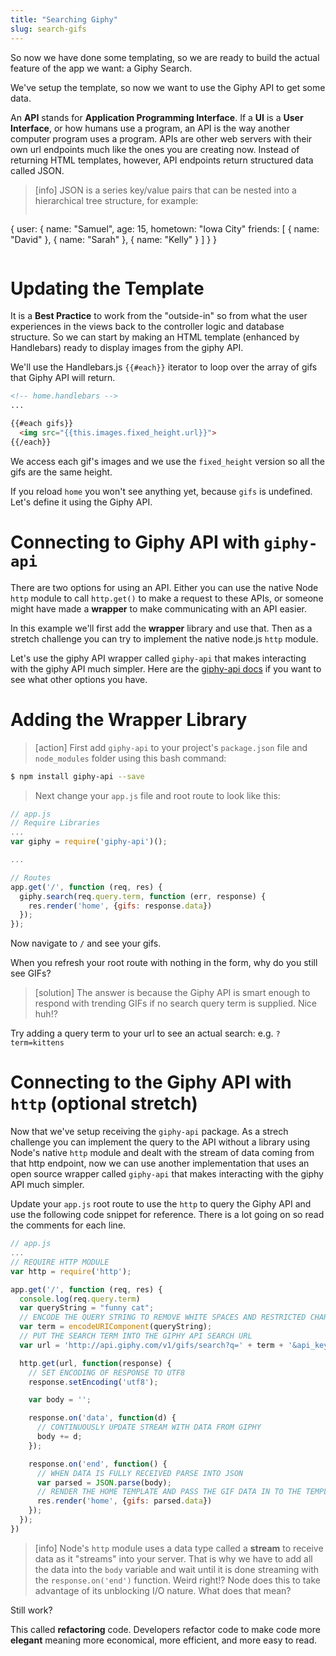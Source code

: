 ```yaml
---
title: "Searching Giphy"
slug: search-gifs
---
```


So now we have done some templating, so we are ready to build the actual feature of the app we want: a Giphy Search.

We've setup the template, so now we want to use the Giphy API to get some data.

An **API** stands for **Application Programming Interface**. If a **UI** is a **User Interface**, or how humans use a program, an API is the way another computer program uses a program. APIs are other web servers with their own url endpoints much like the ones you are creating now. Instead of returning HTML templates, however, API endpoints return structured data called JSON.

> [info]
> JSON is a series key/value pairs that can be nested into a hierarchical tree structure, for example:
>
> ```
  {
    user: {
      name: "Samuel",
      age: 15,
      hometown: "Iowa City"
      friends: [
        { name: "David" },
        { name: "Sarah" },
        { name: "Kelly" }
      ]
    }
  }
> ```

# Updating the Template

It is a **Best Practice** to work from the "outside-in" so from what the user experiences in the views back to the controller logic and database structure. So we can start by making an HTML template (enhanced by Handlebars) ready to display images from the giphy API.

We'll use the Handlebars.js `{{#each}}` iterator to loop over the array of gifs that Giphy API will return.

```html
<!-- home.handlebars -->
...

{{#each gifs}}
  <img src="{{this.images.fixed_height.url}}">
{{/each}}
```

We access each gif's images and we use the `fixed_height` version so all the gifs are the same height.

If you reload `home` you won't see anything yet, because `gifs` is undefined. Let's define it using the Giphy API.

# Connecting to Giphy API with `giphy-api`

There are two options for using an API. Either you can use the native Node `http` module to call `http.get()` to make a request to these APIs, or someone might have made a **wrapper** to make communicating with an API easier.

In this example we'll first add the **wrapper** library and use that. Then as a stretch challenge you can try to implement the native node.js `http` module.

Let's use the giphy API wrapper called `giphy-api` that makes interacting with the giphy API much simpler. Here are the [giphy-api docs](https://github.com/austinkelleher/giphy-api) if you want to see what other options you have.

# Adding the Wrapper Library

> [action]
> First add `giphy-api` to your project's `package.json` file and `node_modules` folder using this bash command:

  ```bash
  $ npm install giphy-api --save
  ```

> Next change your `app.js` file and root route to look like this:

  ```js
  // app.js
  // Require Libraries
  ...
  var giphy = require('giphy-api')();

  ...

  // Routes
  app.get('/', function (req, res) {
    giphy.search(req.query.term, function (err, response) {
      res.render('home', {gifs: response.data})
    });
  });
  ```

Now navigate to `/` and see your gifs.

When you refresh your root route with nothing in the form, why do you still see GIFs?

> [solution]
> The answer is because the Giphy API is smart enough to respond with trending GIFs if no search query term is supplied. Nice huh!?

Try adding a query term to your url to see an actual search: e.g. `?term=kittens`

# Connecting to the Giphy API with `http` (optional stretch)

Now that we've setup receiving the `giphy-api` package. As a strech challenge you can implement the query to the API without a library using Node's native `http` module and dealt with the stream of data coming from that http endpoint, now we can use another implementation that uses an open source wrapper called `giphy-api` that makes interacting with the giphy API much simpler.

Update your `app.js` root route to use the `http` to query the Giphy API and use the following code snippet for reference. There is a lot going on so read the comments for each line.

```js
// app.js
...
// REQUIRE HTTP MODULE
var http = require('http');

app.get('/', function (req, res) {
  console.log(req.query.term)
  var queryString = "funny cat";
  // ENCODE THE QUERY STRING TO REMOVE WHITE SPACES AND RESTRICTED CHARACTERS
  var term = encodeURIComponent(queryString);
  // PUT THE SEARCH TERM INTO THE GIPHY API SEARCH URL
  var url = 'http://api.giphy.com/v1/gifs/search?q=' + term + '&api_key=dc6zaTOxFJmzC'

  http.get(url, function(response) {
    // SET ENCODING OF RESPONSE TO UTF8
    response.setEncoding('utf8');

    var body = '';

    response.on('data', function(d) {
      // CONTINUOUSLY UPDATE STREAM WITH DATA FROM GIPHY
      body += d;
    });

    response.on('end', function() {
      // WHEN DATA IS FULLY RECEIVED PARSE INTO JSON
      var parsed = JSON.parse(body);
      // RENDER THE HOME TEMPLATE AND PASS THE GIF DATA IN TO THE TEMPLATE
      res.render('home', {gifs: parsed.data})
    });
  });
})
```

> [info]
> Node's `http` module uses a data type called a **stream** to receive data as it "streams" into your server. That is why we have to add all the data into the `body` variable and wait until it is done streaming with the `response.on('end')` function. Weird right!? Node does this to take advantage of its unblocking I/O nature. What does that mean?

Still work?

This called **refactoring** code. Developers refactor code to make code more **elegant** meaning more economical, more efficient, and more easy to read.
